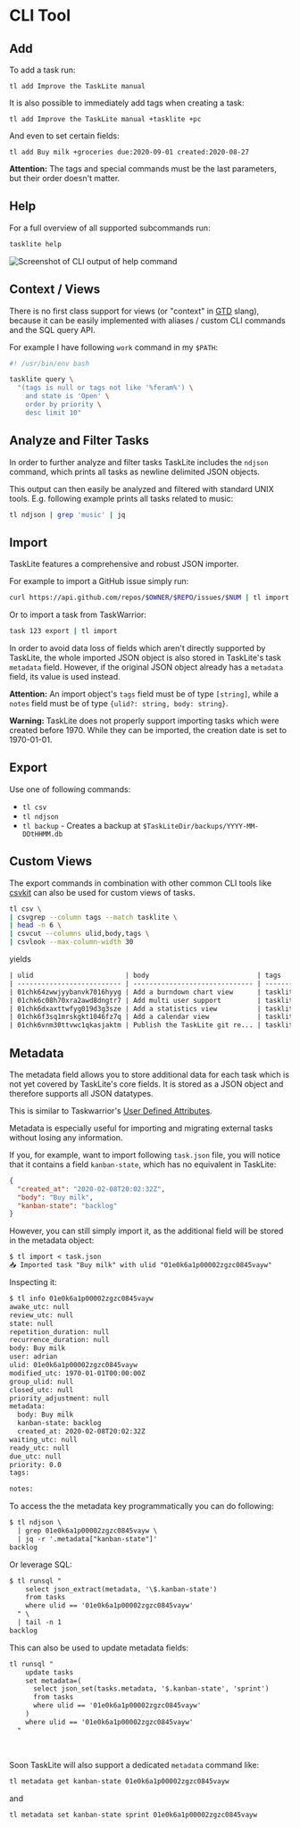 # CLI Tool

## Add

To add a task run:

```shell
tl add Improve the TaskLite manual
```

It is also possible to immediately add tags when creating a task:

```shell
tl add Improve the TaskLite manual +tasklite +pc
```

And even to set certain fields:

```shell
tl add Buy milk +groceries due:2020-09-01 created:2020-08-27
```

**Attention:**
The tags and special commands must be the last parameters,
but their order doesn't matter.


## Help

For a full overview of all supported subcommands run:

```sh
tasklite help
```

![Screenshot of CLI output of `help` command](../images/help.svg)


## Context / Views

There is no first class support for views (or "context" in [GTD] slang),
because it can be easily implemented with aliases / custom CLI commands
and the SQL query API.

[GTD]: https://en.wikipedia.org/wiki/Getting_Things_Done

For example I have following `work` command in my `$PATH`:

```bash
#! /usr/bin/env bash

tasklite query \
  "(tags is null or tags not like '%feram%') \
    and state is 'Open' \
    order by priority \
    desc limit 10"
```


## Analyze and Filter Tasks

In order to further analyze and filter tasks TaskLite includes the
`ndjson` command, which prints all tasks as newline delimited JSON objects.

This output can then easily be analyzed and filtered with standard UNIX tools.
E.g. following example prints all tasks related to music:

```sh
tl ndjson | grep 'music' | jq
```


## Import

TaskLite features a comprehensive and robust JSON importer.

For example to import a GitHub issue simply run:

```sh
curl https://api.github.com/repos/$OWNER/$REPO/issues/$NUM | tl import
```

Or to import a task from TaskWarrior:

```sh
task 123 export | tl import
```

In order to avoid data loss of fields which aren't directly
supported by TaskLite, the whole imported JSON object is also stored
in TaskLite's task `metadata` field.
However, if the original JSON object already has a `metadata` field,
its value is used instead.

**Attention:**
An import object's `tags` field must be of type `[string]`,
while a `notes` field must be of type `{ulid?: string, body: string}`.

**Warning:**
TaskLite does not properly support importing tasks
which were created before 1970.
While they can be imported, the creation date is set to 1970-01-01.


## Export

Use one of following commands:

- `tl csv`
- `tl ndjson`
- `tl backup` - Creates a backup at `$TaskLiteDir/backups/YYYY-MM-DDtHHMM.db`


## Custom Views

The export commands in combination with other common CLI tools like
[csvkit] can also be used for custom views of tasks.

[csvkit]: https://csvkit.readthedocs.io

```sh
tl csv \
| csvgrep --column tags --match tasklite \
| head -n 6 \
| csvcut --columns ulid,body,tags \
| csvlook --max-column-width 30
```

yields

```txt
| ulid                       | body                           | tags     |
| -------------------------- | ------------------------------ | -------- |
| 01chk64zwwjyybanvk7016hyyg | Add a burndown chart view      | tasklite |
| 01chk6c08h70xra2awd8dngtr7 | Add multi user support         | tasklite |
| 01chk6dxaxttwfyg019d3g3sze | Add a statistics view          | tasklite |
| 01chk6f3sq1mrskgkt1046fz7q | Add a calendar view            | tasklite |
| 01chk6vnm30ttvwc1qkasjaktm | Publish the TaskLite git re... | tasklite |
```


## Metadata

The metadata field allows you to store additional data for each task
which is not yet covered by TaskLite's core fields.
It is stored as a JSON object and therefore supports all JSON datatypes.

This is similar to Taskwarrior's
[User Defined Attributes](https://taskwarrior.org/docs/udas.html).

Metadata is especially useful for importing and migrating external tasks
without losing any information.

If you, for example, want to import following `task.json` file,
you will notice that it contains a field `kanban-state`, which has
no equivalent in TaskLite:

```json
{
  "created_at": "2020-02-08T20:02:32Z",
  "body": "Buy milk",
  "kanban-state": "backlog"
}
```

However, you can still simply import it, as the additional field
will be stored in the metadata object:

```txt
$ tl import < task.json
📥 Imported task "Buy milk" with ulid "01e0k6a1p00002zgzc0845vayw"
```

Inspecting it:

```txt
$ tl info 01e0k6a1p00002zgzc0845vayw
awake_utc: null
review_utc: null
state: null
repetition_duration: null
recurrence_duration: null
body: Buy milk
user: adrian
ulid: 01e0k6a1p00002zgzc0845vayw
modified_utc: 1970-01-01T00:00:00Z
group_ulid: null
closed_utc: null
priority_adjustment: null
metadata:
  body: Buy milk
  kanban-state: backlog
  created_at: 2020-02-08T20:02:32Z
waiting_utc: null
ready_utc: null
due_utc: null
priority: 0.0
tags:

notes:
```

To access the the metadata key programmatically you can do following:

```txt
$ tl ndjson \
  | grep 01e0k6a1p00002zgzc0845vayw \
  | jq -r '.metadata["kanban-state"]'
backlog
```

Or leverage SQL:

```txt
$ tl runsql "
    select json_extract(metadata, '\$.kanban-state')
    from tasks
    where ulid == '01e0k6a1p00002zgzc0845vayw'
  " \
  | tail -n 1
backlog
```

This can also be used to update metadata fields:

```txt
tl runsql "
    update tasks
    set metadata=(
      select json_set(tasks.metadata, '$.kanban-state', 'sprint')
      from tasks
      where ulid == '01e0k6a1p00002zgzc0845vayw'
    )
    where ulid == '01e0k6a1p00002zgzc0845vayw'
  "
```

&nbsp;

Soon TaskLite will also support a dedicated `metadata` command like:

```sh
tl metadata get kanban-state 01e0k6a1p00002zgzc0845vayw
```

and

```sh
tl metadata set kanban-state sprint 01e0k6a1p00002zgzc0845vayw
```
